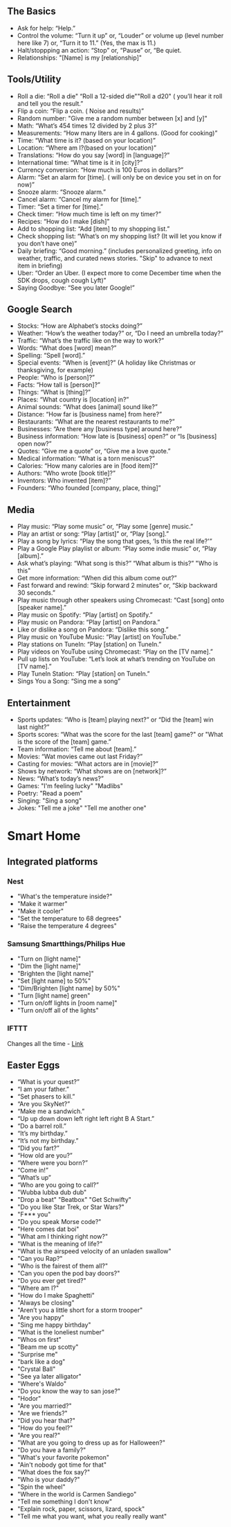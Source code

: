 ## The Basics
* Ask for help: “Help.”
* Control the volume: “Turn it up” or, “Louder” or volume up (level number here like 7) or, “Turn it to 11.” (Yes, the max is 11.)
* Halt/stoppping an action: “Stop” or, “Pause” or, “Be quiet.
* Relationships: "[Name] is my [relationship]"

## Tools/Utility
* Roll a die: “Roll a die" “Roll a 12-sided die""Roll a d20" ( you’ll hear it roll and tell you the result.”
* Flip a coin: “Flip a coin. ( Noise and results)”
* Random number: "Give me a random number between [x] and [y]"
* Math: “What’s 454 times 12 divided by 2 plus 3?”
* Measurements: “How many liters are in 4 gallons. (Good for cooking)”
* Time: “What time is it? (based on your location)”
* Location: “Where am I?(based on your location)”
* Translations: “How do you say [word] in [language]?”
* International time: “What time is it in [city]?”
* Currency conversion: “How much is 100 Euros in dollars?”
* Alarm: “Set an alarm for [time]. ( will only be on device you set in on for now)”
* Snooze alarm: “Snooze alarm.”
* Cancel alarm: “Cancel my alarm for [time].”
* Timer: “Set a timer for [time].”
* Check timer: “How much time is left on my timer?”
* Recipes: “How do I make [dish]”
* Add to shopping list: “Add [item] to my shopping list.”
* Check shopping list: “What’s on my shopping list? (It will let you know if you don’t have one)”
* Daily briefing: “Good morning.” (includes personalized greeting, info on weather, traffic, and curated news stories. "Skip" to advance to next item in briefing)
* Uber: “Order an Uber. (I expect more to come December time when the SDK drops, cough cough Lyft)”
* Saying Goodbye: “See you later Google!”

## Google Search
* Stocks: “How are Alphabet’s stocks doing?”
* Weather: “How’s the weather today?” or, “Do I need an umbrella today?”
* Traffic: “What’s the traffic like on the way to work?”
* Words: “What does [word] mean?”
* Spelling: “Spell [word].”
* Special events: “When is [event]?” (A holiday like Christmas or thanksgiving, for example)
* People: “Who is [person]?”
* Facts: “How tall is [person]?”
* Things: “What is [thing]?”
* Places: “What country is [location] in?”
* Animal sounds: “What does [animal] sound like?”
* Distance: “How far is [business name] from here?”
* Restaurants: “What are the nearest restaurants to me?”
* Businesses: “Are there any [business type] around here?”
* Business information: “How late is [business] open?” or “Is [business] open now?”
* Quotes: “Give me a quote” or, “Give me a love quote.”
* Medical information: “What is a torn meniscus?”
* Calories: “How many calories are in [food item]?”
* Authors: “Who wrote [book title]?”
* Inventors: Who invented [item]?”
* Founders: “Who founded [company, place, thing]”

## Media
* Play music: “Play some music” or, “Play some [genre] music.”
* Play an artist or song: “Play [artist]” or, “Play [song].”
* Play a song by lyrics: “Play the song that goes, ‘Is this the real life?'”
* Play a Google Play playlist or album: “Play some indie music” or, “Play [album].”
* Ask what’s playing: “What song is this?” “What album is this?” "Who is this"
* Get more information: “When did this album come out?”
* Fast forward and rewind: “Skip forward 2 minutes” or, “Skip backward 30 seconds.”
* Play music through other speakers using Chromecast: “Cast [song] onto [speaker name].”
* Play music on Spotify: “Play [artist] on Spotify.”
* Play music on Pandora: “Play [artist] on Pandora.”
* Like or dislike a song on Pandora: “Dislike this song.”
* Play music on YouTube Music: “Play [artist] on YouTube.”
* Play stations on TuneIn: “Play [station] on TuneIn.”
* Play videos on YouTube using Chromecast: “Play on the [TV name].”
* Pull up lists on YouTube: “Let’s look at what’s trending on YouTube on [TV name].”
* Play TuneIn Station: “Play [station] on TuneIn.”
* Sings You a Song: “Sing me a song”

## Entertainment
* Sports updates: “Who is [team] playing next?” or “Did the [team] win last night?”
* Sports scores: “What was the score for the last [team] game?" or "What is the score of the [team] game.”
* Team information: “Tell me about [team].”
* Movies: “Wat movies came out last Friday?”
* Casting for movies: “What actors are in [movie]?”
* Shows by network: “What shows are on [network]?”
* News: “What’s today’s news?”
* Games: "I'm feeling lucky" "Madlibs"
* Poetry: "Read a poem"
* Singing: "Sing a song"
* Jokes: "Tell me a joke" "Tell me another one"

# Smart Home
## Integrated platforms
### Nest
* "What's the temperature inside?"
* "Make it warmer"
* "Make it cooler"
* "Set the temperature to 68 degrees"
* "Raise the temperature 4 degrees"

### Samsung Smartthings/Philips Hue
* "Turn on [light name]"
* "Dim the [light name]"
* "Brighten the [light name]"
* "Set [light name] to 50%"
* "Dim/Brighten [light name] by 50%"
* "Turn [light name] green"
* "Turn on/off lights in [room name]" 
* "Turn on/off all of the lights"

### IFTTT 
Changes all the time - [Link](https://ifttt.com/google_assistant)

## Easter Eggs
* “What is your quest?”
* “I am your father.”
* “Set phasers to kill.”
* “Are you SkyNet?”
* “Make me a sandwich.”
* “Up up down down left right left right B A Start.”
* “Do a barrel roll.”
* “It’s my birthday.”
* “It’s not my birthday.”
* “Did you fart?”
* “How old are you?”
* “Where were you born?”
* “Come in!”
* “What’s up”
* “Who are you going to call?”
* "Wubba lubba dub dub"
* "Drop a beat" "Beatbox" "Get Schwifty"
* "Do you like Star Trek, or Star Wars?"
* "F*** you"
* "Do you speak Morse code?"
* "Here comes dat boi"
* "What am I thinking right now?"
* "What is the meaning of life?"
* "What is the airspeed velocity of an unladen swallow"
* "Can you Rap?"
* "Who is the fairest of them all?"
* "Can you open the pod bay doors?"
* "Do you ever get tired?"
* "Where am I?"
* "How do I make Spaghetti"
* "Always be closing"
* "Aren’t you a little short for a storm trooper"
* "Are you happy"
* "Sing me happy birthday"
* "What is the loneliest number"
* "Whos on first"
* "Beam me up scotty"
* "Surprise me"
* "bark like a dog"
* "Crystal Ball"
* "See ya later alligator"
* "Where's Waldo"
* "Do you know the way to san jose?"
* "Hodor"
* "Are you married?"
* "Are we friends?"
* "Did you hear that?"
* "How do you feel?"
* "Are you real?"
* "What are you going to dress up as for Halloween?"
* "Do you have a family?"
* "What's your favorite pokemon"
* "Ain't nobody got time for that"
* "What does the fox say?"
* "Who is your daddy?"
* "Spin the wheel"
* "Where in the world is Carmen Sandiego"
* "Tell me something I don't know"
* "Explain rock, paper, scissors, lizard, spock"
* "Tell me what you want, what you really really want"
